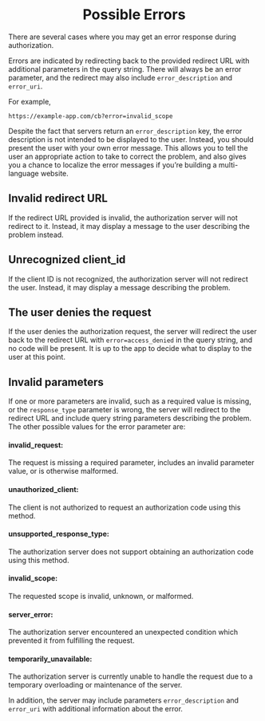 <h1 align="center">Possible Errors</h1>

There are several cases where you may get an error response during authorization.

Errors are indicated by redirecting back to the provided redirect URL with additional parameters in the query string. There will always be an error parameter, and the redirect may also include `error_description` and `error_uri`.

For example,

```
https://example-app.com/cb?error=invalid_scope
```

Despite the fact that servers return an `error_description` key, the error description is not intended to be displayed to the user. Instead, you should present the user with your own error message. This allows you to tell the user an appropriate action to take to correct the problem, and also gives you a chance to localize the error messages if you’re building a multi-language website.

## Invalid redirect URL

If the redirect URL provided is invalid, the authorization server will not redirect to it. Instead, it may display a message to the user describing the problem instead.

## Unrecognized client_id

If the client ID is not recognized, the authorization server will not redirect the user. Instead, it may display a message describing the problem.

## The user denies the request

If the user denies the authorization request, the server will redirect the user back to the redirect URL with `error=access_denied` in the query string, and no code will be present. It is up to the app to decide what to display to the user at this point.

## Invalid parameters

If one or more parameters are invalid, such as a required value is missing, or the `response_type` parameter is wrong, the server will redirect to the redirect URL and include query string parameters describing the problem. The other possible values for the error parameter are:

#### invalid_request:

The request is missing a required parameter, includes an invalid parameter value, or is otherwise malformed.

#### unauthorized_client:

The client is not authorized to request an authorization code using this method.

#### unsupported_response_type:

The authorization server does not support obtaining an authorization code using this method.

#### invalid_scope:

The requested scope is invalid, unknown, or malformed.

#### server_error:

The authorization server encountered an unexpected condition which prevented it from fulfilling the request.

#### temporarily_unavailable:

The authorization server is currently unable to handle the request due to a temporary overloading or maintenance of the server.

In addition, the server may include parameters `error_description` and `error_uri` with additional information about the error.
